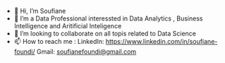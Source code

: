 - 👋 Hi, I’m Soufiane
- 👀 I’m a Data Professional interessted in Data Analytics , Business Intelligence  and Aritificial Inteligence 
- 💞️ I’m looking to collaborate on all topis related to Data Science
- 📫 How to reach me : LinkedIn: https://www.linkedin.com/in/soufiane-foundi/
                        Gmail: soufianefoundi@gmail.com  

<!---
SFoundi/SFoundi is a ✨ special ✨ repository because its `README.md` (this file) appears on your GitHub profile.
You can click the Preview link to take a look at your changes.
--->
